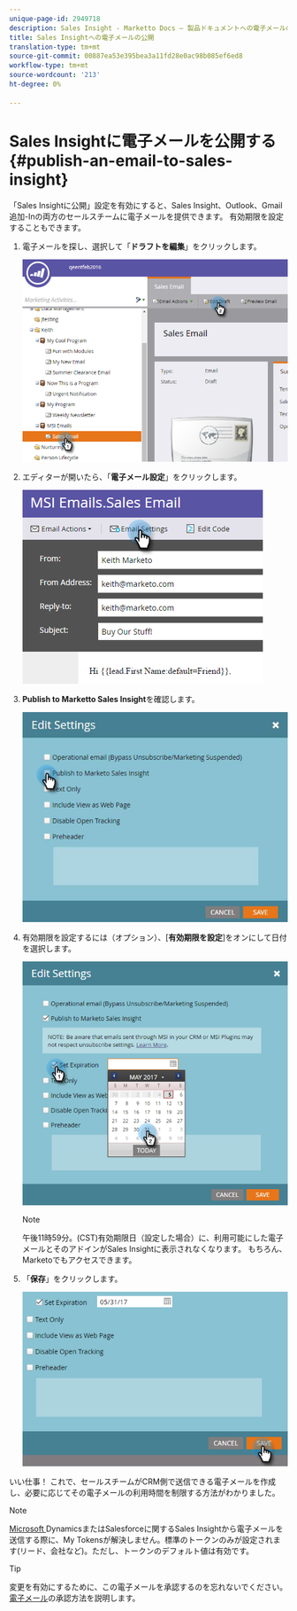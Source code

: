 ```yaml
---
unique-page-id: 2949718
description: Sales Insight - Marketto Docs — 製品ドキュメントへの電子メールの投稿
title: Sales Insightへの電子メールの公開
translation-type: tm+mt
source-git-commit: 00887ea53e395bea3a11fd28e0ac98b085ef6ed8
workflow-type: tm+mt
source-wordcount: '213'
ht-degree: 0%

---
```



# Sales Insightに電子メールを公開する{#publish-an-email-to-sales-insight}

「Sales Insightに公開」設定を有効にすると、Sales Insight、Outlook、Gmail 追加-Inの両方のセールスチームに電子メールを提供できます。 有効期限を設定することもできます。

1. 電子メールを探し、選択して「**ドラフトを編集**」をクリックします。

   ![](assets/one.png)

1. エディターが開いたら、「**電子メール設定**」をクリックします。

   ![](assets/two.png)

1. **Publish to Marketto Sales Insight**&#x200B;を確認します。

   ![](assets/three.png)

1. 有効期限を設定するには（オプション）、[**有効期限を設定**]をオンにして日付を選択します。

   ![](assets/four.png)

   >[!NOTE]
   >
   >午後11時59分。(CST)有効期限日（設定した場合）に、利用可能にした電子メールとそのアドインがSales Insightに表示されなくなります。 もちろん、Marketoでもアクセスできます。

1. 「**保存**」をクリックします。

   ![](assets/five.png)

いい仕事！ これで、セールスチームがCRM側で送信できる電子メールを作成し、必要に応じてその電子メールの利用時間を制限する方法がわかりました。

>[!NOTE]
>
>[Microsoft ](../../../../../../product-docs/core-marketo-concepts/programs/tokens/understanding-my-tokens-in-a-program.md) DynamicsまたはSalesforceに関するSales Insightから電子メールを送信する際に、My Tokensが解決しません。標準のトークンのみが設定されます(リード、会社など)。ただし、トークンのデフォルト値は有効です。

>[!TIP]
>
>変更を有効にするために、この電子メールを承認するのを忘れないでください。 [電子メール](../../../../../../product-docs/email-marketing/general/creating-an-email/approve-an-email.md)の承認方法を説明します。

